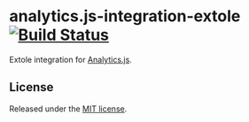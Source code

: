 # analytics.js-integration-extole [![Build Status][ci-badge]][ci-link]

Extole integration for [Analytics.js][].

## License

Released under the [MIT license](LICENSE).


[Analytics.js]: https://segment.com/docs/libraries/analytics.js/
[ci-link]: https://circleci.com/gh/segment-integrations/analytics.js-integration-extole
[ci-badge]: https://circleci.com/gh/segment-integrations/analytics.js-integration-extole.svg?style=svg
